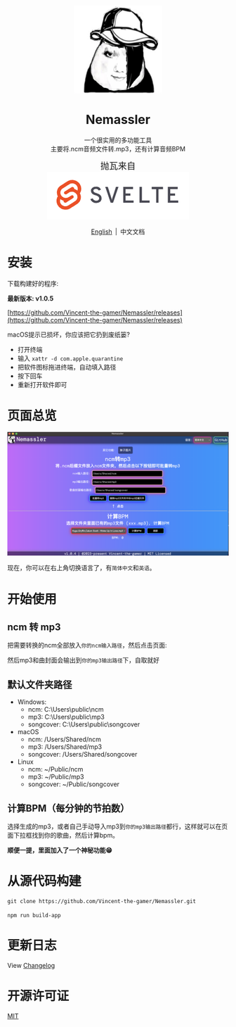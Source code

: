 <p align="center">
  <img src="./.github/TitleLogo.png" width="200" height="200"/>
</p>
<h1 align="center">Nemassler</h1>
<p align="center">
  一个很实用的多功能工具 <br/>
  主要将.ncm音频文件转.mp3，还有计算音频BPM
</p>

<p align="center">
  <span style="font-size: 20px;">抛瓦来自</span>
  <br/>
  <a href="https://www.svelte.cn/" target="_blank">
    <img src="./.github/svelte.png"/>
  </a>
</p>

<p align="center">
  <a href="./README.md" target="_blank">English</a>
  <span style="margin: 3px;">|</span>
  <span>中文文档</span>
</p>

# 安装
下载构建好的程序: 

**最新版本: v1.0.5**

[https://github.com/Vincent-the-gamer/Nemassler/releases](https://github.com/Vincent-the-gamer/Nemassler/releases)

macOS提示已损坏，你应该把它扔到废纸篓?
* 打开终端
* 输入 `xattr -d com.apple.quarantine `
* 把软件图标拖进终端，自动填入路径
* 按下回车
* 重新打开软件即可

# 页面总览

![页面](./.github/page-cn.png)

现在，你可以在右上角切换语言了，有`简体中文`和`英语`。

# 开始使用
## ncm 转 mp3

把需要转换的ncm全部放入`你的ncm输入路径`，然后点击页面:

然后mp3和曲封面会输出到`你的mp3输出路径`下，自取就好

## 默认文件夹路径
* Windows: 
    * ncm: C:\\Users\\public\\ncm
    * mp3: C:\\Users\\public\\mp3
    * songcover: C:\\Users\\public\\songcover
* macOS
    * ncm: /Users/Shared/ncm
    * mp3: /Users/Shared/mp3
    * songcover: /Users/Shared/songcover
* Linux
    * ncm: ~/Public/ncm
    * mp3: ~/Public/mp3
    * songcover: ~/Public/songcover

## 计算BPM（每分钟的节拍数）
选择生成的mp3，或者自己手动导入mp3到`你的mp3输出路径`都行，这样就可以在页面下拉框找到你的歌曲，然后计算bpm。

**顺便一提，里面加入了一个神秘功能😁**

# 从源代码构建
~~~shell
git clone https://github.com/Vincent-the-gamer/Nemassler.git

npm run build-app
~~~

# 更新日志
View [Changelog](./CHANGELOG.md)

# 开源许可证
[MIT](./LICENSE)
